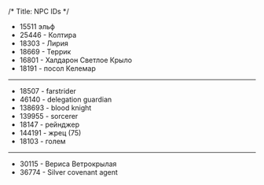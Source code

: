 /*
Title: NPC IDs
*/
- 15511 эльф
- 25446 - Колтира
- 18303 - Лирия
- 18669 - Террик
- 16801 - Халдарон Светлое Крыло
- 18191 - посол Келемар

---

- 18507 - farstrider
- 46140 - delegation guardian
- 138693 - blood knight
- 139955 - sorcerer
- 18147 - рейнджер
- 144191 - жрец (75)
- 18103 - голем

---

- 30115 - Вериса Ветрокрылая
- 36774 - Silver covenant agent